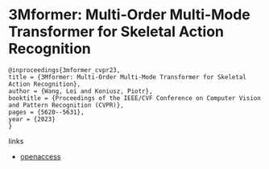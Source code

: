 # 3Mformer: Multi-Order Multi-Mode Transformer for Skeletal Action Recognition

```
@inproceedings{3mformer_cvpr23,
title = {3Mformer: Multi-Order Multi-Mode Transformer for Skeletal Action Recognition},
author = {Wang, Lei and Koniusz, Piotr},
booktitle = {Proceedings of the IEEE/CVF Conference on Computer Vision and Pattern Recognition (CVPR)},
pages = {5620--5631},
year = {2023}
}
```

links
- [openaccess](http://openaccess.thecvf.com//content/CVPR2023/html/Wang_3Mformer_Multi-Order_Multi-Mode_Transformer_for_Skeletal_Action_Recognition_CVPR_2023_paper.html)
